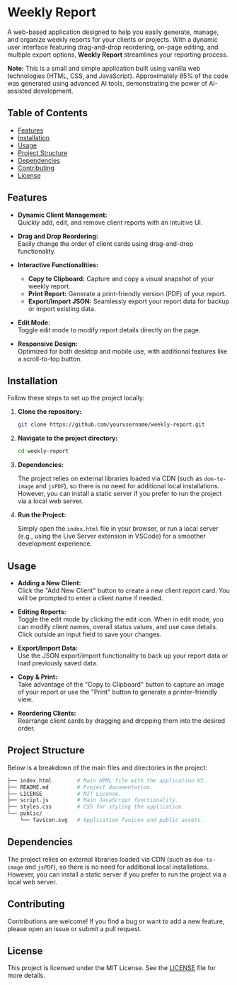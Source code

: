 # Weekly Report

A web-based application designed to help you easily generate, manage, and organize weekly reports for your clients or projects. With a dynamic user interface featuring drag-and-drop reordering, on-page editing, and multiple export options, **Weekly Report** streamlines your reporting process.

**Note:** This is a small and simple application built using vanilla web technologies (HTML, CSS, and JavaScript). Approximately 85% of the code was generated using advanced AI tools, demonstrating the power of AI-assisted development.

## Table of Contents

- [Features](#features)
- [Installation](#installation)
- [Usage](#usage)
- [Project Structure](#project-structure)
- [Dependencies](#dependencies)
- [Contributing](#contributing)
- [License](#license)

## Features

- **Dynamic Client Management:**  
  Quickly add, edit, and remove client reports with an intuitive UI.
- **Drag and Drop Reordering:**  
  Easily change the order of client cards using drag-and-drop functionality.

- **Interactive Functionalities:**

  - **Copy to Clipboard:** Capture and copy a visual snapshot of your weekly report.
  - **Print Report:** Generate a print-friendly version (PDF) of your report.
  - **Export/Import JSON:** Seamlessly export your report data for backup or import existing data.

- **Edit Mode:**  
  Toggle edit mode to modify report details directly on the page.

- **Responsive Design:**  
  Optimized for both desktop and mobile use, with additional features like a scroll-to-top button.

## Installation

Follow these steps to set up the project locally:

1. **Clone the repository:**

   ```bash
   git clone https://github.com/yourusername/weekly-report.git
   ```

2. **Navigate to the project directory:**

   ```bash
   cd weekly-report
   ```

3. **Dependencies:**

   The project relies on external libraries loaded via CDN (such as `dom-to-image` and `jsPDF`), so there is no need for additional local installations. However, you can install a static server if you prefer to run the project via a local web server.

4. **Run the Project:**

   Simply open the `index.html` file in your browser, or run a local server (e.g., using the Live Server extension in VSCode) for a smoother development experience.

## Usage

- **Adding a New Client:**  
  Click the "Add New Client" button to create a new client report card. You will be prompted to enter a client name if needed.

- **Editing Reports:**  
  Toggle the edit mode by clicking the edit icon. When in edit mode, you can modify client names, overall status values, and use case details. Click outside an input field to save your changes.

- **Export/Import Data:**  
  Use the JSON export/import functionality to back up your report data or load previously saved data.

- **Copy & Print:**  
  Take advantage of the "Copy to Clipboard" button to capture an image of your report or use the "Print" button to generate a printer-friendly view.

- **Reordering Clients:**  
  Rearrange client cards by dragging and dropping them into the desired order.

## Project Structure

Below is a breakdown of the main files and directories in the project:

```bash
├── index.html        # Main HTML file with the application UI.
├── README.md         # Project documentation.
├── LICENSE           # MIT License.
├── script.js         # Main JavaScript functionality.
├── styles.css        # CSS for styling the application.
└── public/
    └── favicon.svg   # Application favicon and public assets.
```

## Dependencies

The project relies on external libraries loaded via CDN (such as `dom-to-image` and `jsPDF`), so there is no need for additional local installations. However, you can install a static server if you prefer to run the project via a local web server.

## Contributing

Contributions are welcome! If you find a bug or want to add a new feature, please open an issue or submit a pull request.

## License

This project is licensed under the MIT License. See the [LICENSE](LICENSE) file for more details.

